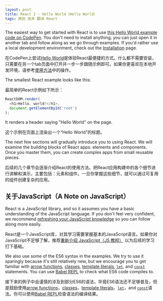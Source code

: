 ```yaml
---
layout: post
title: React 2 - Hello World（Hello World）
tags: 原创 技术 翻译 React
---
```


The easiest way to get started with React is to use [this Hello World example code on CodePen](http://codepen.io/gaearon/pen/ZpvBNJ?editors=0010). You don't need to install anything; you can just open it in another tab and follow along as we go through examples. If you'd rather use a local development environment, check out the [Installation](/react/docs/installation.html) page.

在CodePen上尝试[Hello World](http://codepen.io/gaearon/pen/ZpvBNJ?editors=0010)是体验React最便捷的方式。什么都不需要安装，只需要在另一个tab页面中打开并一步一步跟随示例即可。如果你更喜欢在本地开发环境，请参考[使用方法](/tech/2016/12/13/react-installation.html)中的操作。

The smallest React example looks like this:

最简单的React示例如下所示：

```js
ReactDOM.render(
  <h1>Hello, world!</h1>,
  document.getElementById('root')
);
```

It renders a header saying "Hello World" on the page.

这个示例在页面上渲染出一个“Hello World”的标题。

The next few sections will gradually introduce you to using React. We will examine the building blocks of React apps: elements and components. Once you master them, you can create complex apps from small reusable pieces.

后续的几个章节会逐渐介绍React的使用方法。把React应用构建中的各个细节进行讲解和演示，主要包括：元素和组件。一旦你掌握这些细节，就可以通过可复用的组件创建复杂的应用。

## 关于JavaScript（A Note on JavaScript）

React is a JavaScript library, and so it assumes you have a basic understanding of the JavaScript language. If you don't feel very confident, we recommend [refreshing your JavaScript knowledge](https://developer.mozilla.org/en-US/docs/Web/JavaScript/A_re-introduction_to_JavaScript) so you can follow along more easily.

React是一个JavaScript库，对其学习需要掌握基本的JavaScript语言。如果你对JavaScript不足够了解，推荐[重新介绍 JavaScript（JS 教程）](https://developer.mozilla.org/zh-CN/docs/Web/JavaScript/A_re-introduction_to_JavaScript) 以为后续的学习打下基础。

We also use some of the ES6 syntax in the examples. We try to use it sparingly because it's still relatively new, but we encourage you to get familiar with [arrow functions](https://developer.mozilla.org/en-US/docs/Web/JavaScript/Reference/Functions/Arrow_functions), [classes](https://developer.mozilla.org/en-US/docs/Web/JavaScript/Reference/Classes), [template literals](https://developer.mozilla.org/en/docs/Web/JavaScript/Reference/Template_literals), [`let`](https://developer.mozilla.org/en-US/docs/Web/JavaScript/Reference/Statements/let), and [`const`](https://developer.mozilla.org/en-US/docs/Web/JavaScript/Reference/Statements/const) statements. You can use <a href="http://babeljs.io/repl/#?babili=false&evaluate=true&lineWrap=false&presets=es2015%2Creact&experimental=false&loose=false&spec=false&code=const%20element%20%3D%20%3Ch1%3EHello%2C%20world!%3C%2Fh1%3E%3B%0Aconst%20container%20%3D%20document.getElementById('root')%3B%0AReactDOM.render(element%2C%20container)%3B%0A">Babel REPL</a> to check what ES6 code compiles to.

接下来的例子中会谨慎的涉及到部分ES6的语法，毕竟ES6语法还不足够普及，但是鼓励使用[arrow functions](https://developer.mozilla.org/zh-CN/docs/Web/JavaScript/Reference/Functions/Arrow_functions)，[classes](https://developer.mozilla.org/zh-CN/docs/Web/JavaScript/Reference/Classes)，[template literals](https://developer.mozilla.org/zh-CN/docs/Web/JavaScript/Reference/template_strings)，[`let`](https://developer.mozilla.org/zh-CN/docs/Web/JavaScript/Reference/Statements/let)，and [`const`](https://developer.mozilla.org/zh-CN/docs/Web/JavaScript/Reference/Statements/const)语法。你可以使用<a href="http://babeljs.io/repl/#?babili=false&evaluate=true&lineWrap=false&presets=es2015%2Creact&experimental=false&loose=false&spec=false&code=const%20element%20%3D%20%3Ch1%3EHello%2C%20world!%3C%2Fh1%3E%3B%0Aconst%20container%20%3D%20document.getElementById('root')%3B%0AReactDOM.render(element%2C%20container)%3B%0A">Babel REPL</a>检查语法的编译结果。
